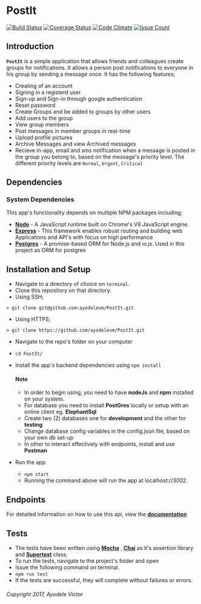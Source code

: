 # PostIt
[![Build Status](https://travis-ci.org/ayodelevm/PostIt.svg?branch=development)](https://travis-ci.org/ayodelevm/PostIt)  [![Coverage Status](https://coveralls.io/repos/github/ayodelevm/PostIt/badge.svg?branch=development)](https://coveralls.io/github/ayodelevm/PostIt?branch=development)  [![Code Climate](https://codeclimate.com/github/ayodelevm/PostIt/badges/gpa.svg)](https://codeclimate.com/github/ayodelevm/PostIt)  [![Issue Count](https://codeclimate.com/github/ayodelevm/PostIt/badges/issue_count.svg)](https://codeclimate.com/github/ayodelevm/PostIt)

## Introduction
**`PostIt`** is a simple application that allows friends and colleagues create groups for notifications. It allows a person post notifications to everyone in his group by sending a message once.
  It has the following features;
  * Creating of an account
  * Signing in a registerd user
  * Sign-up and Sign-in through google authentication
  * Reset password
  * Create Groups and be added to groups by other users
  * Add users to the group
  * View group members
  * Post messages in member groups in real-time
  * Upload profile pictures
  * Archive Messages and view Archived messages
  * Recieve in-app, email and sms notification when a message is posted in the group you belong to, based on the message's priority level. The different priority levels are `Normal`, `Urgent`, `Critical`

## Dependencies

### System Dependencies
This app's functionality depends on multiple NPM packages including;
  *  **[Node](https://nodejs.org/en/)** - A JavaScript runtime built on Chrome's V8 JavaScript engine.
  *  **[Express](https://www.npmjs.com/package/express)** - This framework enables robust routing and building web Applications and API's with focus on high performance
  *  **[Postgres](https://www.postgresql.org/)** - A promise-based ORM for Node.js and io.js. Used in this project as ORM for postgres

## Installation and Setup
*  Navigate to a directory of choice on `terminal`.
*  Clone this repository on that directory.
  *  Using SSH;

    > git clone git@github.com:ayodelevm/PostIt.git

  *  Using HTTPS;

    > git clone https://github.com/ayodelevm/PostIt.git

*  Navigate to the repo's folder on your computer
  *  `cd PostIt/`
* Install the app's backend dependencies using `npm install`

  #### Note
  * In order to begin using, you need to have __nodeJs__ and **npm** installed on your system.
  * For database you need to install __PostGres__ locally or setup with an online client eg. **ElephantSql**
  * Create two (2) databases one for __development__ and the other for **testing**
  * Change database config variables in the config.json file, based on your own db set-up
  * In other to interact effectively with endpoints, install and use __Postman__

* Run the app
  *  `npm start`
  *  Running the command above will run the app at localhost://3002.

## Endpoints

For detailed information on how to use this api, view the **[documentation](https://ayodelevm.github.io/slate)**

## Tests
*  The tests have been written using **[Mocha](https://www.npmjs.com/package/mocha)** , **[Chai](https://www.npmjs.com/package/chai)** as it's assertion library and **[Supertest](https://www.npmjs.com/package/supertest)** class.
*  To run the tests, navigate to the project's folder and open
*  Issue the following command on terminal.
  *  `npm run test`
*  If the tests are successful, they will complete without failures or errors.

###### Copyright 2017, Ayodele Victor


